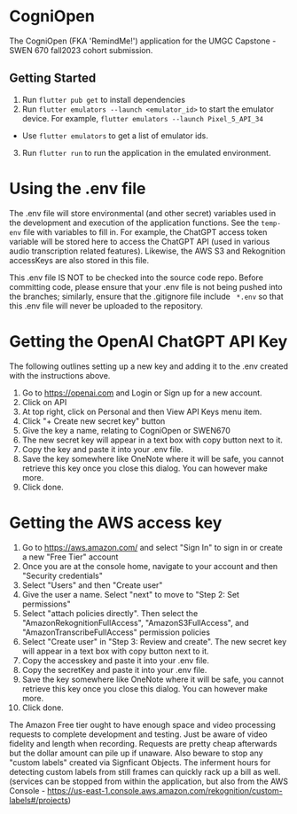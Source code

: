# CogniOpen

The CogniOpen (FKA 'RemindMe!') application for the UMGC Capstone - SWEN 670 fall2023 cohort submission.

## Getting Started

1. Run `flutter pub get` to install dependencies
2. Run `flutter emulators --launch <emulator_id>` to start the emulator device. For example, `flutter emulators --launch Pixel_5_API_34`
 - Use `flutter emulators` to get a list of emulator ids.
3. Run `flutter run` to run the application in the emulated environment.

# Using the .env file

The .env file will store environmental (and other secret) variables used in the development and execution of the application functions. See the `temp-env` file with variables to fill in.
For example, the ChatGPT access token variable will be stored here to access the ChatGPT API (used in various audio transcription related features). Likewise, the AWS S3 and Rekognition accessKeys are also stored in this file.

This .env file IS NOT to be checked into the source code repo. Before committing code, please ensure that your .env file is not being pushed into the branches; similarly, ensure that the .gitignore file include ` *.env` so that this .env file will never be uploaded to the repository.

# Getting the OpenAI ChatGPT API Key

The following outlines setting up a new key and adding it to the .env created with the instructions above.

1. Go to https://openai.com and Login or Sign up for a new account. 
2. Click on API
3. At top right, click on Personal and then View API Keys menu item.
4. Click "+ Create new secret key" button
5. Give the key a name, relating to CogniOpen or SWEN670
6. The new secret key will appear in a text box with copy button next to it.
7. Copy the key and paste it into your .env file.
8. Save the key somewhere like OneNote where it will be safe, you cannot retrieve this key once you close this dialog. You can however make more.
9. Click done.


# Getting the AWS access key

1. Go to https://aws.amazon.com/ and select "Sign In" to sign in or create a new "Free Tier" account
2. Once you are at the console home, navigate to your account and then "Security credentials"
3. Select "Users" and then "Create user"
4. Give the user a name. Select "next" to move to "Step 2: Set permissions"
5. Select "attach policies directly". Then select the "AmazonRekognitionFullAccess", "AmazonS3FullAccess", and "AmazonTranscribeFullAccess" permission policies
6. Select "Create user" in "Step 3: Review and create".
 The new secret key will appear in a text box with copy button next to it.
7. Copy the accesskey and paste it into your .env file.
8. Copy the secretKey and paste it into your .env file.
9. Save the key somewhere like OneNote where it will be safe, you cannot retrieve this key once you close this dialog. You can however make more.
10. Click done.

The Amazon Free tier ought to have enough space and video processing requests to complete development and testing. Just be aware of video fidelity and length when recording.
Requests are pretty cheap afterwards but the dollar amount can pile up if unaware.
Also beware to stop any "custom labels" created via Signficant Objects. The inferment hours for detecting custom labels from still frames can quickly rack up a bill as well. (services can be stopped from within the application, but also from the AWS Console - https://us-east-1.console.aws.amazon.com/rekognition/custom-labels#/projects)